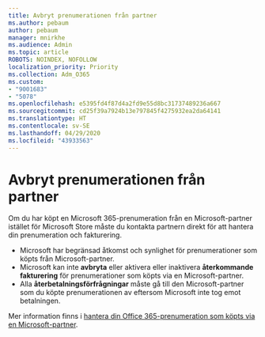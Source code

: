 ```yaml
---
title: Avbryt prenumerationen från partner
ms.author: pebaum
author: pebaum
manager: mnirkhe
ms.audience: Admin
ms.topic: article
ROBOTS: NOINDEX, NOFOLLOW
localization_priority: Priority
ms.collection: Adm_O365
ms.custom:
- "9001683"
- "5078"
ms.openlocfilehash: e5395fd4f87d4a2fd9e55d8bc31737489236a667
ms.sourcegitcommit: cd25f39a7924b13e797845f4275932ea2da64141
ms.translationtype: HT
ms.contentlocale: sv-SE
ms.lasthandoff: 04/29/2020
ms.locfileid: "43933563"
---
```

# <a name="cancel-subscription-from-partner"></a>Avbryt prenumerationen från partner

Om du har köpt en Microsoft 365-prenumeration från en Microsoft-partner istället för Microsoft Store måste du kontakta partnern direkt för att hantera din prenumeration och fakturering.

- Microsoft har begränsad åtkomst och synlighet för prenumerationer som köpts från Microsoft-partner. 
- Microsoft kan inte **avbryta** eller aktivera eller inaktivera **återkommande fakturering** för prenumerationer som köpts via en Microsoft-partner. 
- Alla **återbetalningsförfrågningar** måste gå till den Microsoft-partner som du köpte prenumerationen av eftersom Microsoft inte tog emot betalningen. 

Mer information finns i [hantera din Office 365-prenumeration som köpts via en Microsoft-partner](https://support.microsoft.com/help/4230739/microsoft-account-manage-office-365-subscription-from-third-party). 

